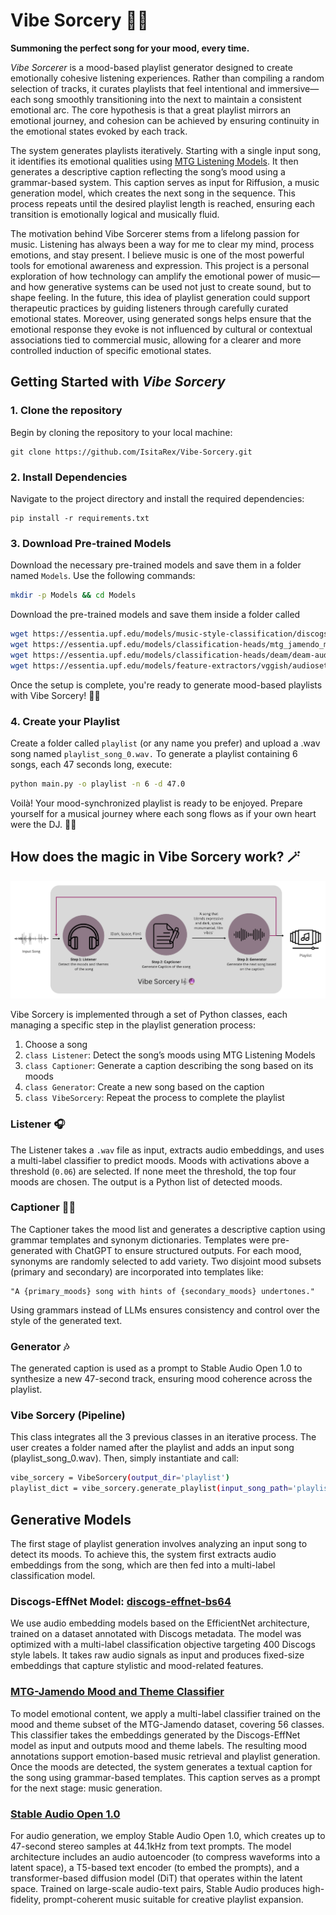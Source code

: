 # Vibe Sorcery 🎼🔮  
**Summoning the perfect song for your mood, every time.**

*Vibe Sorcerer* is a mood-based playlist generator designed to create emotionally cohesive listening experiences. Rather than compiling a random selection of tracks, it curates playlists that feel intentional and immersive—each song smoothly transitioning into the next to maintain a consistent emotional arc. The core hypothesis is that a great playlist mirrors an emotional journey, and cohesion can be achieved by ensuring continuity in the emotional states evoked by each track.

The system generates playlists iteratively. Starting with a single input song, it identifies its emotional qualities using [MTG Listening Models](https://github.com/MTG/essentia). It then generates a descriptive caption reflecting the song’s mood using a grammar-based system. This caption serves as input for Riffusion, a music generation model, which creates the next song in the sequence. This process repeats until the desired playlist length is reached, ensuring each transition is emotionally logical and musically fluid.

The motivation behind Vibe Sorcerer stems from a lifelong passion for music. Listening has always been a way for me to clear my mind, process emotions, and stay present. I believe music is one of the most powerful tools for emotional awareness and expression. This project is a personal exploration of how technology can amplify the emotional power of music—and how generative systems can be used not just to create sound, but to shape feeling. In the future, this idea of playlist generation could support therapeutic practices by guiding listeners through carefully curated emotional states. Moreover, using generated songs helps ensure that the emotional response they evoke is not influenced by cultural or contextual associations tied to commercial music, allowing for a clearer and more controlled induction of specific emotional states.


## Getting Started with *Vibe Sorcery*

### 1. Clone the repository
Begin by cloning the repository to your local machine:
```
git clone https://github.com/IsitaRex/Vibe-Sorcery.git
```
### 2. Install Dependencies
Navigate to the project directory and install the required dependencies:
```
pip install -r requirements.txt
```

### 3. Download Pre-trained Models
Download the necessary pre-trained models and save them in a folder named `Models`. Use the following commands:

 ```bash
mkdir -p Models && cd Models
 ```
Download the pre-trained models and save them inside a folder called 
  ```bash
wget https://essentia.upf.edu/models/music-style-classification/discogs-effnet/discogs-effnet-bs64-1.pb
wget https://essentia.upf.edu/models/classification-heads/mtg_jamendo_moodtheme/mtg_jamendo_moodtheme-discogs-effnet-1.pb
wget https://essentia.upf.edu/models/classification-heads/deam/deam-audioset-vggish-2.pb
wget https://essentia.upf.edu/models/feature-extractors/vggish/audioset-vggish-3.pb
 ```

Once the setup is complete, you're ready to generate mood-based playlists with Vibe Sorcery! 🎼🔮

### 4. Create your Playlist

Create a folder called `playlist` (or any name you prefer) and upload a .wav song named `playlist_song_0.wav.` To generate a playlist containing 6 songs, each 47 seconds long, execute:

  ```bash
  python main.py -o playlist -n 6 -d 47.0
   ```

Voilà! Your mood-synchronized playlist is ready to be enjoyed. Prepare yourself for a musical journey where each song flows as if your own heart were the DJ. 🎵✨

## How does the magic in Vibe Sorcery work?  🪄
![Vibe Sorcery Pipeline](docs/pipeline.png)

Vibe Sorcery is implemented through a set of Python classes, each managing a specific step in the playlist generation process:
1. Choose a song
2. `class Listener`: Detect the song’s moods using MTG Listening Models
3. `class Captioner`: Generate a caption describing the song based on its moods
4. `class Generator`: Create a new song based on the caption
5. `class VibeSorcery`: Repeat the process to complete the playlist

### Listener 🎧
The Listener takes a `.wav` file as input, extracts audio embeddings, and uses a multi-label classifier to predict moods. Moods with activations above a threshold (`0.06`) are selected. If none meet the threshold, the top four moods are chosen. The output is a Python list of detected moods.

### Captioner ✍🏻
The Captioner takes the mood list and generates a descriptive caption using grammar templates and synonym dictionaries. Templates were pre-generated with ChatGPT to ensure structured outputs. For each mood, synonyms are randomly selected to add variety. Two disjoint mood subsets (primary and secondary) are incorporated into templates like:
```
"A {primary_moods} song with hints of {secondary_moods} undertones."
```
Using grammars instead of LLMs ensures consistency and control over the style of the generated text.

### Generator 🎶
 The generated caption is used as a prompt to Stable Audio Open 1.0 to synthesize a new 47-second track, ensuring mood coherence across the playlist.

### Vibe Sorcery (Pipeline)
 This class integrates all the 3 previous classes in an iterative process. The user creates a folder named after the playlist and adds an input song (playlist_song_0.wav). Then, simply instantiate and call:
  ```bash
  vibe_sorcery = VibeSorcery(output_dir='playlist')
  playlist_dict = vibe_sorcery.generate_playlist(input_song_path='playlist/playlist_song_0.wav', num_songs=6, duration=47.0)
  ```

## Generative Models

The first stage of playlist generation involves analyzing an input song to detect its moods. To achieve this, the system first extracts audio embeddings from the song, which are then fed into a multi-label classification model.

### Discogs-EffNet Model: [discogs-effnet-bs64](https://essentia.upf.edu/models.html#discogs-effnet)
 We use audio embedding models based on the EfficientNet architecture, trained on a dataset annotated with Discogs metadata. The model was optimized with a multi-label classification objective targeting 400 Discogs style labels. It takes raw audio signals as input and produces fixed-size embeddings that capture stylistic and mood-related features.

### [MTG-Jamendo Mood and Theme Classifier](https://essentia.upf.edu/models.html#mtg-jamendo-mood-and-theme)
 To model emotional content, we apply a multi-label classifier trained on the mood and theme subset of the MTG-Jamendo dataset, covering 56 classes. This classifier takes the embeddings generated by the Discogs-EffNet model as input and outputs mood and theme labels. The resulting mood annotations support emotion-based music retrieval and playlist generation.
Once the moods are detected, the system generates a textual caption for the song using grammar-based templates. This caption serves as a prompt for the next stage: music generation.

### [Stable Audio Open 1.0](https://huggingface.co/stabilityai/stable-audio-open-1.0)
For audio generation, we employ Stable Audio Open 1.0, which creates up to 47-second stereo samples at 44.1kHz from text prompts. The model architecture includes an audio autoencoder (to compress waveforms into a latent space), a T5-based text encoder (to embed the prompts), and a transformer-based diffusion model (DiT) that operates within the latent space. Trained on large-scale audio-text pairs, Stable Audio produces high-fidelity, prompt-coherent music suitable for creative playlist expansion.
